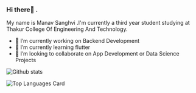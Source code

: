 ### Hi there👋 . 
My name is Manav Sanghvi .I'm currently a third year student studying at Thakur College Of Engineering And Technology.


- 🔭 I’m currently working on Backend Development
- 🌱 I’m currently learning flutter
- 👯 I’m looking to collaborate on App Development or Data Science Projects



![Github stats](https://github-readme-stats.vercel.app/api?username=manav0702&theme=highcontrast%show_icons=true&count_private=true)


![Top Languages Card](https://github-readme-stats.vercel.app/api/top-langs/?username=manav0702&layout=compact)
